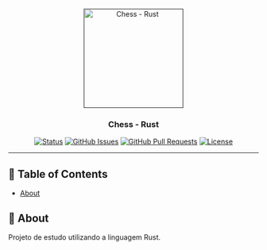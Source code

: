 <p align="center">
  <a href="" rel="noopener">
 <img width=200px height=200px src="https://i.imgur.com/6wj0hh6.jpg" alt="Chess - Rust"></a>
</p>

<h3 align="center">Chess - Rust</h3>

<div align="center">

[![Status](https://img.shields.io/badge/status-active-success.svg)]()
[![GitHub Issues](https://img.shields.io/github/issues/kylelobo/The-Documentation-Compendium.svg)](https://github.com/marcosjlima/chess_game/issues)
[![GitHub Pull Requests](https://img.shields.io/github/issues-pr/kylelobo/The-Documentation-Compendium.svg)](https://github.com/marcosjlima/chess_game/pulls)
[![License](https://img.shields.io/badge/license-MIT-blue.svg)](/LICENSE)

</div>

---

## 📝 Table of Contents

- [About](#about)

## 🧐 About <a name = "about"></a>

Projeto de estudo utilizando a linguagem Rust.